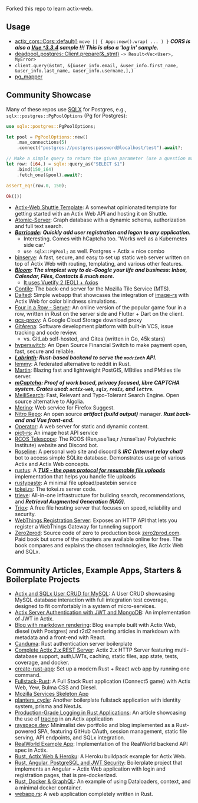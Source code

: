 <!--New!!! Your mom resorts to old ways - stability (...), Austria (which is old), Chinese geomancy (which is old), and the Pope (...) simutaneously.-->
Forked this repo to learn actix-web.

## Usage
* [actix_cors::Cors::default()](cors/backend/src/main.rs) `move || { App::new().wrap( ... ) }` ***CORS is also a [Vue ^3.3.4](https://github.com/AlexanderPoone/actix/blob/master/cors/frontend/package.json) sample !!! This is also a 'log in' sample.***
* [deadpool_postgres::Client.prepare(&_stmt)](databases/postgres/src/db.rs) `-> Result<Vec<User>, MyError>`
* `client.query(&stmt, &[&user_info.email, &user_info.first_name, &user_info.last_name, &user_info.username,],)`
* [pg_mapper](databases/postgres/src/models.rs)

## Community Showcase
Many of these repos use [SQLX](https://github.com/launchbadge/sqlx) for Postgres, e.g., `sqlx::postgres::PgPoolOptions` (Pg for Postgres):
```rust
use sqlx::postgres::PgPoolOptions;

let pool = PgPoolOptions::new()
    .max_connections(5)
    .connect("postgres://postgres:password@localhost/test").await?;        // Alex: Get this from ENV

// Make a simple query to return the given parameter (use a question mark `?` instead of `$1` for MySQL/MariaDB)
let row: (i64,) = sqlx::query_as("SELECT $1")
    .bind(150_i64)                                                         // Alex: This is even nicer than SQLAlchemy in Python
    .fetch_one(&pool).await?;

assert_eq!(row.0, 150);

Ok(())
```
- [Actix-Web Shuttle Template](https://github.com/sentinel1909/shuttle-templat-actix/blob/master/Cargo.toml): A somewhat opinionated template for getting started with an Actix Web API and hosting it on Shuttle.
- [Atomic-Server](https://github.com/joepio/atomic-data-rust/blob/master/Cargo.toml): Graph database with a dynamic schema, authorization and full text search.
- ***[Barricade](https://github.com/purton-tech/barricade/blob/master/Cargo.toml): Quickly add user registration and logon to any application.***
  - Interesting. Comes with hCaptcha too. 'Works well as a Kubernetes side car.'
  - `use sqlx::PgPool;` as well. Postgres + Actix = nice combo
- [binserve](https://github.com/mufeedvh/binserve/blob/master/Cargo.toml): A fast, secure, and easy to set up static web server written on top of Actix Web with routing, templating, and various other features.
- ***[Bloom](https://github.com/skerkour/bloom-legacy/blob/master/Cargo.toml): The simplest way to de-Google your life and business: Inbox, Calendar, Files, Contacts & much more.***
  - [It uses Vuetify 2 (EOL) + Axios](https://github.com/skerkour/bloom-legacy/blob/fa91a0fcfb779a5657cbbbfaf9ea305e79570122/webapp/package.json)
- [Contile](https://github.com/mozilla-services/contile/blob/master/Cargo.toml): The back-end server for the Mozilla Tile Service (MTS).
- [Dalted](https://github.com/carrascomj/dalted/blob/master/Cargo.toml): Simple webapp that showcases the integration of [image-rs](https://github.com/image-rs/image) with Actix Web for color blindness simulations.
- [Four in a Row - Server](https://github.com/ffactory-ofcl/fourinarow-server/blob/master/Cargo.toml): An online version of the popular game four in a row, written in Rust on the server side and Flutter + Dart on the client.
- [gcs-proxy](https://github.com/guaychou/gcs-proxy/blob/master/Cargo.toml): A Google Cloud Storage download proxy
- [GitArena](https://github.com/mellowagain/gitarena/blob/master/Cargo.toml): Software development platform with built-in VCS, issue tracking and code review.
  - vs. GitLab self-hosted, and Gitea (written in Go, 45k stars)
- [hyperswitch](https://github.com/juspay/hyperswitch/blob/master/Cargo.toml): An Open Source Financial Switch to make payment open, fast, secure and reliable.
- ***[Labrinth](https://github.com/modrinth/labrinth/blob/master/Cargo.toml): Rust-based backend to serve the `modrinth` API.***
- [lemmy](https://github.com/dessalines/lemmy/blob/master/Cargo.toml): A federated alternative to reddit in Rust.
- [Martin](https://github.com/maplibre/martin/blob/master/Cargo.toml): Blazing fast and lightweight PostGIS, MBtiles and PMtiles tile server.
- ***[mCaptcha](https://github.com/mCaptcha/mCaptcha/blob/master/Cargo.toml): Proof of work based, privacy focused, libre CAPTCHA system. Crates used: `actix-web`, `sqlx`, `redis`, and `lettre`.***
- [MeiliSearch](https://github.com/meilisearch/MeiliSearch/blob/master/Cargo.toml): Fast, Relevant and Typo-Tolerant Search Engine. Open source alternative to Algolia.
- [Merino](https://github.com/mozilla-services/merino/blob/master/Cargo.toml): Web service for Firefox Suggest.
- [Nitro Repo](https://github.com/wherkamp/nitro_repo/blob/master/Cargo.toml): An open source ***artifact (build output)*** manager. ***Rust back-end and Vue front-end.***
- [Operator](https://github.com/mkantor/operator/blob/master/Cargo.toml): A web server for static and dynamic content.
- [pict-rs](https://git.asonix.dog/asonix/pict-rs/blob/master/Cargo.toml): An image host API service
- [RCOS Telescope](https://github.com/rcos/Telescope/blob/master/Cargo.toml): The RCOS (Ren,sse`lae,r /rɛnsəˈlɪər/ Polytechnic Institute) website and Discord bot.
- [Roseline](https://github.com/DoumanAsh/roseline.rs/blob/master/Cargo.toml): A personal web site and discord & ***IRC (Internet relay chat)*** bot to access simple SQLite database. Demonstrates usage of various Actix and Actix Web concepts.
- [rustus](https://github.com/s3rius/rustus/blob/master/Cargo.toml): A ***[TUS - the open protocol for resumable file uploads](https://github.com/tus/tusd)*** implementation that helps you handle file uploads
- [rustypaste](https://github.com/orhun/rustypaste/blob/master/Cargo.toml): A minimal file upload/pastebin service
- [tokei.rs](https://github.com/XAMPPRocky/tokei_rs/blob/master/Cargo.toml): The tokei.rs server code.
- [trieve](https://github.com/devflowinc/trieve/blob/master/Cargo.toml): All-in-one infrastructure for building search, recommendations, and ***Retrieval Augmented Generation (RAG)***.
- [Triox](https://github.com/Trioxidation/Triox/blob/master/Cargo.toml): A free file hosting server that focuses on speed, reliability and security.
- [WebThings Registration Server](https://github.com/WebThingsIO/registration_server/blob/master/Cargo.toml): Exposes an HTTP API that lets you register a WebThings Gateway for tunneling support
- [Zero2prod](https://github.com/LukeMathWalker/zero-to-production/blob/master/Cargo.toml): Source code of zero to production book [zero2prod.com](https://www.zero2prod.com). Paid book but some of the chapters are available online for free. The book compares and explains the chosen technologies, like Actix Web and SQLx.

## Community Articles, Example Apps, Starters & Boilerplate Projects

- [Actix and SQLx User CRUD for MySQL](https://github.com/jamesjmeyer210/actix_sqlx_mysql_user_crud): A User CRUD showcasing MySQL database interaction with full integration test coverage, designed to fit comfortably in a system of micro-services.
- [Actix Server Authentication with JWT and MongoDB](https://github.com/emreyalvac/actix-web-jwt/): An implementation of JWT in Actix.
- [Blog with markdown rendering](https://github.com/gemini-15/blog-engine): Blog example built with Actix Web, diesel (with Postgres) and r2d2 rendering articles in markdown with metadata and a front-end with React.
- [Canduma](https://github.com/clifinger/canduma): Rust authentication server boilerplate
- [Complete Actix 2.x REST Server](https://github.com/ddimaria/rust-actix-example): Actix 2.x HTTP Server featuring multi-database support, auth/JWTs, caching, static files, app state, tests, coverage, and docker.
- [create-rust-app](https://github.com/Wulf/create-rust-app): Set up a modern Rust + React web app by running one command.
- [Fullstack-Rust](https://github.com/vascokk/fullstack-rust): A Full Stack Rust application (Connect5 game) with Actix Web, Yew, Bulma CSS and Diesel.
- [Mozilla Services Skeleton App](https://github.com/mozilla-services/skeleton)
- [planters_cycle](https://github.com/grimm-integrations/planters_cycle): Another boilerplate fullstack application with identity system, prisma and NextJs.
- [Production-Grade Logging in Rust Applications](https://medium.com/better-programming/production-grade-logging-in-rust-applications-2c7fffd108a6): An article showcasing the use of [tracing](https://github.com/tokio-rs/tracing) in an Actix application
- [rayspace.dev](https://github.com/ryspc/rayspace.dev): Minimalist dev portfolio and blog implemented as a Rust-powered SPA, featuring GitHub OAuth, session management, static file serving, API endpoints, and SQLx integration.
- [RealWorld Example App](https://github.com/fairingrey/actix-realworld-example-app): Implementation of the RealWorld backend API spec in Actix.
- [Rust, Actix Web & Heroku](https://github.com/emk/rust-buildpack-example-actix): A Heroku buildpack example for Actix Web.
- [Rust, Angular, PostgreSQL and JWT Security](https://github.com/stav121/actix-angular-project-template): Boilerplate project that implements an Angular + Actix Web application with login and registration pages, that is pre-dockerized.
- [Rust, Docker & GraphQL](https://github.com/jayy-lmao/rust-graphql-docker): An example of using Dataloaders, context, and a minimal docker container.
- [webapp.rs](https://github.com/saschagrunert/webapp.rs): A web application completely written in Rust.
